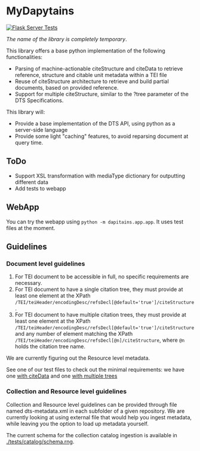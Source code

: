 MyDapytains
===========

[![Flask Server Tests](https://github.com/distributed-text-services/MyDapytains/actions/workflows/dts-validator.yml/badge.svg)](https://github.com/distributed-text-services/MyDapytains/actions/workflows/dts-validator.yml)

*The name of the library is completely temporary*.

This library offers a base python implementation of the following functionalities:

- Parsing of machine-actionable citeStructure and citeData to retrieve reference, structure and citable unit metadata within a TEI file 
- Reuse of citeStructure architecture to retrieve and build partial documents, based on provided reference.
- Support for multiple citeStructure, similar to the ?tree parameter of the DTS Specifications.

This library will:

- Provide a base implementation of the DTS API, using python as a server-side language
- Provide some light "caching" features, to avoid reparsing document at query time.

## ToDo

- Support XSL transformation with mediaType dictionary for outputting different data
- Add tests to webapp


## WebApp

You can try the webapp using `python -m dapitains.app.app`. It uses test files at the moment.

## Guidelines

### Document level guidelines

1. For TEI document to be accessible in full, no specific requirements are necessary.
2. For TEI document to have a single citation tree, they must provide at least one element 
   at the XPath `/TEI/teiHeader/encodingDesc/refsDecl[@default='true']/citeStructure`.
3. For TEI document to have multiple citation trees, they must provide at least one element 
   at the XPath `/TEI/teiHeader/encodingDesc/refsDecl[@default='true']/citeStructure` and any number of element matching
   the XPath `/TEI/teiHeader/encodingDesc/refsDecl[@n]/citeStructure`, where `@n` holds the citation tree name.

We are currently figuring out the Resource level metadata.

See one of our test files to check out the minimal requirements: we have one 
[with citeData](./tests/tei/test_citeData_two_levels.xml) and one [with multiple trees](./tests/tei/multiple_tree.xml)

### Collection and Resource level guidelines

Collection and Resource level guidelines can be provided through file named dts-metadata.xml in each subfolder of a 
given repository. We are currently looking at using external file that would help you ingest metadata, while leaving you
the option to load up metadata yourself.

The current schema for the collection catalog ingestion is available in [./tests/catalog/schema.rng](./tests/catalog/schema.rng).